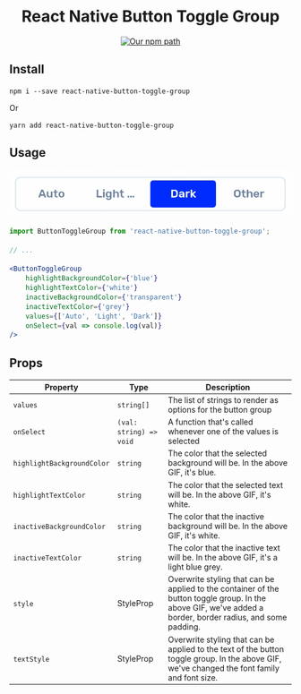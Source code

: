 <h1 align="center">
  React Native Button Toggle Group
</h1>
<div align="center">

[![Our npm path](https://badgen.net/npm/v/react-native-button-toggle-group)](https://www.npmjs.com/package/react-native-button-toggle-group/)

</div>

## Install

```
npm i --save react-native-button-toggle-group
```

Or

```
yarn add react-native-button-toggle-group
```

## Usage



![A preview of the component in use](./preview.gif)

```jsx
import ButtonToggleGroup from 'react-native-button-toggle-group';

// ...

<ButtonToggleGroup
    highlightBackgroundColor={'blue'}
    highlightTextColor={'white'}
    inactiveBackgroundColor={'transparent'}
    inactiveTextColor={'grey'}
    values={['Auto', 'Light', 'Dark']}
    onSelect={val => console.log(val)}
/>
```

## Props

| Property | Type | Description |
| -------- | ---- | ----------- |
|  `values`        | `string[]` | The list of strings to render as options for the button group |
|  `onSelect`        | `(val: string) => void` | A function that's called whenever one of the values is selected |
|  `highlightBackgroundColor`        | `string` | The color that the selected background will be. In the above GIF, it's blue. |
|  `highlightTextColor`        | `string` | The color that the selected text will be. In the above GIF, it's white. |
|  `inactiveBackgroundColor`        | `string` | The color that the inactive background will be. In the above GIF, it's white. |
|  `inactiveTextColor`        | `string` | The color that the inactive text will be. In the above GIF, it's a light blue grey. |
|  `style`        | StyleProp | Overwrite styling that can be applied to the container of the button toggle group. In the above GIF, we've added a border, border radius, and some padding. |
| `textStyle`         | StyleProp | Overwrite styling that can be applied to the text of the button toggle group. In the above GIF, we've changed the font family and font size. |
